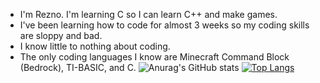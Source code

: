 - I'm Rezno. I'm learning C so I can learn C++ and make games. 
- I've been learning how to code for almost 3 weeks so my coding skills are sloppy and bad.
- I know little to nothing about coding.
- The only coding languages I know are Minecraft Command Block (Bedrock), TI-BASIC, and C.
![Anurag's GitHub stats](https://github-readme-stats.vercel.app/api?username=Reznoflovaniak&show_icons=true&theme=tokyonight)
[![Top Langs](https://github-readme-stats.vercel.app/api/top-langs/?username=anuraghazra)](https://github.com/Reznoflovaniak/github-readme-stats)
<!---
Reznoflovaniak/Reznoflovaniak is a ✨ special ✨ repository because its `README.md` (this file) appears on your GitHub profile.
You can click the Preview link to take a look at your changes.
--->
